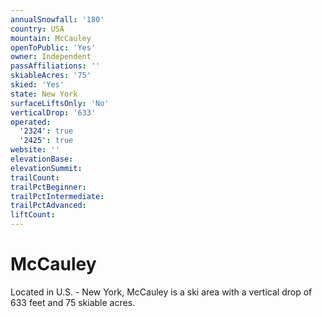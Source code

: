 ```yaml
---
annualSnowfall: '180'
country: USA
mountain: McCauley
openToPublic: 'Yes'
owner: Independent
passAffiliations: ''
skiableAcres: '75'
skied: 'Yes'
state: New York
surfaceLiftsOnly: 'No'
verticalDrop: '633'
operated:
  '2324': true
  '2425': true
website: ''
elevationBase:
elevationSummit:
trailCount:
trailPctBeginner:
trailPctIntermediate:
trailPctAdvanced:
liftCount:
---
```



# McCauley

Located in U.S. - New York, McCauley is a ski area with a vertical drop of 633 feet and 75 skiable acres.
